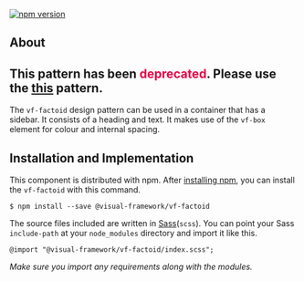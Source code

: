 [![npm version](https://badge.fury.io/js/%40visual-framework%2Fvf-factoid.svg)](https://badge.fury.io/js/%40visual-framework%2Fvf-factoid)

## About

<h2>This pattern has been <span style="color: rgb(228, 0, 70);">deprecated</span>. Please use the <a class="vf-link" href="../detail/vf-box-factoid">this</a> pattern.</h2>

The `vf-factoid` design pattern can be used in a container that has a sidebar. It consists of a heading and text. It makes use of the `vf-box` element for colour and internal spacing.

## Installation and Implementation

This component is distributed with npm. After [installing npm](https://www.npmjs.com/get-npm), you can install the `vf-factoid` with this command.

```
$ npm install --save @visual-framework/vf-factoid
```

The source files included are written in [Sass](http://sass-lang.com)(`scss`). You can point your Sass `include-path` at your `node_modules` directory and import it like this.

```
@import "@visual-framework/vf-factoid/index.scss";
```

_Make sure you import any requirements along with the modules._
